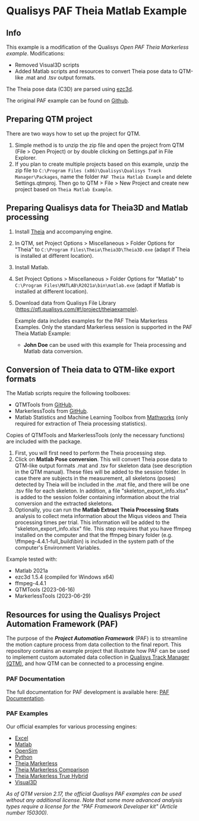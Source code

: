 # Qualisys PAF Theia Matlab Example

## Info

This example is a modification of the Qualisys *Open PAF Theia Markerless example*. Modifications:
* Removed Visual3D scripts
* Added Matlab scripts and resources to convert Theia pose data to QTM-like .mat and .tsv output formats.

The Theia pose data (C3D) are parsed using [ezc3d](https://github.com/pyomeca/ezc3d).

The original PAF example can be found on [Github](https://github.com/qualisys/paf-theia-markerless-example).

## Preparing QTM project
There are two ways how to set up the project for QTM.
1. Simple method is to unzip the zip file and open the project from QTM (File > Open Project) or by double clicking on Settings.paf in File Explorer.
2. If you plan to create multiple projects based on this example, unzip the zip file to `C:\Program Files (x86)\Qualisys\Qualisys Track Manager\Packages`, name the folder `PAF Theia Matlab Example` and delete Settings.qtmproj. Then go to QTM > File > New Project and create new project based on `Theia Matlab Example`.

## Preparing Qualisys data for Theia3D and Matlab processing

1. Install [Theia](https://www.theiamarkerless.ca/) and accompanying engine.
2. In QTM, set Project Options > Miscellaneous > Folder Options for "Theia" to ```C:\Program Files\Theia\Theia3D\Theia3D.exe``` (adapt if Theia is installed at different location).
3. Install Matlab.
4. Set Project Options > Miscellaneous > Folder Options for "Matlab" to ```C:\Program Files\MATLAB\R2021a\bin\matlab.exe``` (adapt if Matlab is installed at different location).
5. Download data from Qualisys File Library (https://qfl.qualisys.com/#!/project/theiaexample).

   Example data includes examples for the PAF Theia Markerless Examples. Only the standard Markerless session is supported in the PAF Theia Matlab Example:
   - **John Doe** can be used with this example for Theia processing and Matlab data conversion.

## Conversion of Theia data to QTM-like export formats

The Matlab scripts require the following toolboxes:
* QTMTools from [GitHub](https://github.com/schoondw/QTMTools).
* MarkerlessTools from [GitHub](https://github.com/schoondw/MarkerlessTools).
* Matlab Statistics and Machine Learning Toolbox from [Mathworks](https://mathworks.com/products/statistics.html) (only required for extraction of Theia processing statistics).

Copies of QTMTools and MarkerlessTools (only the necessary functions) are included with the package.

1. First, you will first need to perform the Theia processing step.
2. Click on **Matlab Pose conversion**. This will convert Theia pose data to QTM-like output formats .mat and .tsv for skeleton data (see description in the QTM manual). These files will be added to the session folder. In case there are subjects in the measurement, all skeletons (poses) detected by Theia will be included in the .mat file, and there will be one .tsv file for each skeleton. In addition, a file "skeleton_export_info.xlsx" is added to the session folder containing information about the trial conversion and the extracted skeletons.
3. Optionally, you can run the **Matlab Extract Theia Processing Stats** analysis to collect meta information about the Miqus videos and Theia processing times per trial. This information will be added to the "skeleton_export_info.xlsx" file. This step requires that you have ffmpeg installed on the computer and that the ffmpeg binary folder (e.g. \ffmpeg-4.4.1-full_build\bin) is included in the system path of the computer's Environment Variables.

Example tested with:
 - Matlab 2021a
 - ezc3d 1.5.4 (compiled for Windows x64)
 - ffmpeg-4.4.1
 - QTMTools (2023-06-16)
 - MarkerlessTools (2023-06-29)

## Resources for using the Qualisys Project Automation Framework (PAF)

The purpose of the ***Project Automation Framework*** (PAF) is to streamline the motion capture process from data collection to the final report. This repository contains an example project that illustrate how PAF can be used to implement custom automated data collection in [Qualisys Track Manager (QTM)](http://www.qualisys.com/software/qualisys-track-manager/), and how QTM can be connected to a processing engine. 

### PAF Documentation

The full documentation for PAF development is available here: [PAF Documentation](https://github.com/qualisys/paf-documentation).

### PAF Examples

Our official examples for various processing engines:

- [Excel](https://github.com/qualisys/paf-excel-example)
- [Matlab](https://github.com/qualisys/paf-matlab-example)
- [OpenSim](https://github.com/qualisys/paf-opensim-example)
- [Python](https://github.com/qualisys/paf-python-example)
- [Theia Markerless](https://github.com/qualisys/paf-theia-markerless-example)
- [Theia Markerless Comparison](https://github.com/qualisys/paf-theia-markerless-comparison-example)
- [Theia Markerless True Hybrid](https://github.com/qualisys/paf-theia-markerless-true-hybrid-example)
- [Visual3D](https://github.com/qualisys/paf-visual3d-example)

_As of QTM version 2.17, the official Qualisys PAF examples can be used without any additional license. Note that some more advanced analysis types require a license for the "PAF Framework Developer kit" (Article number 150300)._
